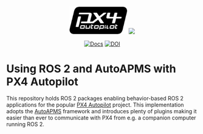 <p align="center">
  <img width="30%" src="https://github.com/PX4/PX4-graphics/blob/master/PX4_Logo_Black_RGB.png?raw=true">
  <img width="50%" src="https://robin-mueller.github.io/auto-apms-guide/logo/logo.png">
</p>
<div align="center">

<a href="https://robin-mueller.github.io/auto-apms-guide/usage/concepts/px4-bridge">![Docs](https://img.shields.io/website?url=https%3A%2F%2Frobin-mueller.github.io%2Fauto-apms-guide&label=Documentation)</a>
<a href="https://doi.org/10.5281/zenodo.14790307">![DOI](https://zenodo.org/badge/DOI/10.5281/zenodo.14790307.svg)</a>

</div>

# Using ROS 2 and AutoAPMS with PX4 Autopilot

This repository holds ROS 2 packages enabling behavior-based ROS 2 applications for the popular [PX4 Autopilot](https://github.com/PX4/PX4-Autopilot) project. This implementation adopts the [AutoAPMS](https://github.com/robin-mueller/auto-apms) framework and introduces plenty of plugins making it easier than ever to communicate with PX4 from e.g. a companion computer running ROS 2.
